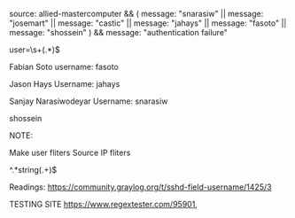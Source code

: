 source: allied-mastercomputer && ( message: "snarasiw" || message: "josemart" || message: "castic" || message: "jahays" || message: "fasoto" || message: "shossein" ) && message: "authentication failure"


user=\s+(.*)$


Fabian Soto
username: fasoto

Jason Hays
Username: jahays

Sanjay Narasiwodeyar
Username: snarasiw

shossein

NOTE:

Make user fliters
Source IP fliters


^.*string(.+)$

Readings:
https://community.graylog.org/t/sshd-field-username/1425/3

TESTING SITE
https://www.regextester.com/95901,
